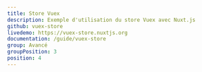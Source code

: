 ```yaml
---
title: Store Vuex
description: Exemple d'utilisation du store Vuex avec Nuxt.js
github: vuex-store
livedemo: https://vuex-store.nuxtjs.org
documentation: /guide/vuex-store
group: Avancé
groupPosition: 3
position: 4
---
```


